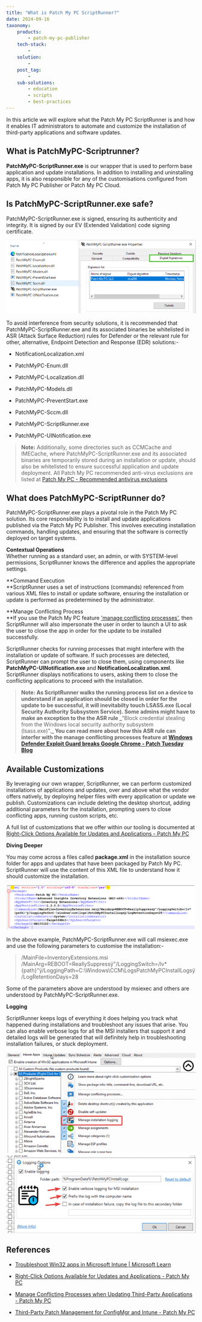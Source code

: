 ```yaml
---
title: "What is Patch My PC ScriptRunner?"
date: 2024-09-16
taxonomy:
    products:
        - patch-my-pc-publisher
    tech-stack:
        - 
    solution:
        - 
    post_tag:
        - 
    sub-solutions:
        - education
        - scripts
        - best-practices
---
```


In this article we will explore what the Patch My PC ScriptRunner is and how it enables IT administrators to automate and customize the installation of third-party applications and software updates.

## What is PatchMyPC-Scriptrunner?

**PatchMyPC-ScriptRunner.exe** is our wrapper that is used to perform base application and update installations. In addition to installing and uninstalling apps, it is also responsible for any of the customisations configured from Patch My PC Publisher or Patch My PC Cloud.

## Is PatchMyPC-ScriptRunner.exe safe?

PatchMyPC-ScriptRunner.exe is signed, ensuring its authenticity and integrity. It is signed by our EV (Extended Validation) code signing certificate.

![](../../_images/scriptrunner_signed.png)

To avoid interference from security solutions, it is recommended that PatchMyPC-ScriptRunner.exe and its associated binaries be whitelisted in ASR (Attack Surface Reduction) rules for Defender or the relevant rule for other, alternative, Endpoint Detection and Response (EDR) solutions:-

- NotificationLocalization.xml

- PatchMyPC-Enum.dll

- PatchMyPC-Localization.dll

- PatchMyPC-Models.dll

- PatchMyPC-PreventStart.exe

- PatchMyPC-Sccm.dll

- PatchMyPC-ScriptRunner.exe

- PatchMyPC-UINotification.exe

> **Note:** Additionally, some directories such as CCMCache and IMECache, where PatchMyPC-ScriptRunner.exe and its associated binaries are temporarily stored during an installation or update, should also be whitelisted to ensure successful application and update deployment. All Patch My PC recommended anti-virus exclusions are listed at [Patch My PC - Recommended antivirus exclusions](https://patchmypc.com/recommended-antivirus-exclusions)

## What does PatchMyPC-ScriptRunner do?

PatchMyPC-ScriptRunner.exe plays a pivotal role in the Patch My PC solution. Its core responsibility is to install and update applications published via the Patch My PC Publisher. This involves executing installation commands, handling updates, and ensuring that the software is correctly deployed on target systems.

**Contextual Operations**  
Whether running as a standard user, an admin, or with SYSTEM-level permissions, ScriptRunner knows the difference and applies the appropriate settings.

**Command Execution  
**ScriptRunner uses a set of instructions (commands) referenced from various XML files to install or update software, ensuring the installation or update is performed as predetermined by the administrator.

**Manage Conflicting Process  
**If you use the Patch My PC feature ['](https://patchmypc.com/manage-conflicting-processes-when-updating-third-party-applications)[manage conflicting process](https://patchmypc.com/manage-conflicting-processes-when-updating-third-party-applications)[es'](https://patchmypc.com/manage-conflicting-processes-when-updating-third-party-applications), then ScriptRunner will also impersonate the user in order to launch a UI to ask the user to close the app in order for the update to be installed successfully. 

ScriptRunner checks for running processes that might interfere with the installation or update of software. If such processes are detected, ScriptRunner can prompt the user to close them, using components like **PatchMyPC-UINotification.exe** and **NotificationLocalization.xml**. ScriptRunner displays notifications to users, asking them to close the conflicting applications to proceed with the installation.

> **Note: As ScriptRunner walks the running process list on a device to understand if an application should be closed in order for the update to be successful, it will inevitabilty touch LSASS.exe (Local Security Authority Subsystem Service). Some admins might have to make an exception to the the ASR rule _**“Block credential stealing from the Windows local security authority subsystem (lsass.exe)”.**_ You can read more about how this ASR rule can interfer with the manage conflicting processes feature at [Windows Defender Exploit Guard breaks Google Chrome - Patch Tuesday Blog](https://patchtuesday.com/blog/tech-blog/windows-defender-exploit-guard-breaks-google-chrome/)**

## Available Customizations

By leveraging our own wrapper, ScriptRunner, we can perform customized installations of applications and updates, over and above what the vendor offers natively, by deploying helper files with every application or update we publish. Customizations can include deleting the desktop shortcut, adding additional parameters for the installation, prompting users to close conflicting apps, running custom scripts, etc. 

A full list of customizations that we offer within our tooling is documented at [Right-Click Options Available for Updates and Applications - Patch My PC](https://patchmypc.com/custom-options-available-for-third-party-updates-and-applications)

**Diving Deeper**

You may come across a files called **package.xml** in the installation source folder for apps and updates that have been packaged by Patch My PC. ScriptRunner will use the content of this XML file to understand how it should customize the installation.

![](../../_images/package_xml.png)

In the above example, PatchMyPC-ScriptRunner.exe will call msiexec.exe and use the following parameters to customise the installation:-

> /MainFile=InventoryExtensions.msi /MainArg=REBOOT=ReallySuppressÿ"/LoggingSwitch=/lv\* {path}"ÿ/LoggingPath=C:\\Windows\\CCM\\LogsPatchMyPCInstallLogsÿ/LogRetentionDays=28

Some of the parameters above are understood by msiexec and others are understood by PatchMyPC-ScriptRunner.exe. 

**Logging**

ScriptRunner keeps logs of everything it does helping you track what happened during installations and troubleshoot any issues that arise. You can also enable verbose logs for all the MSI installers that support it and detailed logs will be generated that will definitely help in troubleshooting installation failures, or stuck deployment.

![](../../_images/logging.png)

## References

- [Troubleshoot Win32 apps in Microsoft Intune | Microsoft Learn](https://learn.microsoft.com/en-us/mem/intune/apps/apps-win32-troubleshoot)

- [Right-Click Options Available for Updates and Applications - Patch My PC](https://patchmypc.com/custom-options-available-for-third-party-updates-and-applications)

- [Manage Conflicting Processes when Updating Third-Party Applications - Patch My PC](https://patchmypc.com/manage-conflicting-processes-when-updating-third-party-applications)

- [Third-Party Patch Management for ConfigMgr and Intune - Patch My PC](https://patchmypc.com/third-party-patch-management-for-sccm-and-intune)
